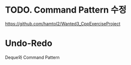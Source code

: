 # TODO. Command Pattern 수정
https://github.com/hamtol2/Wanted3_CppExerciseProject

# Undo-Redo
Deque와 Command Pattern
